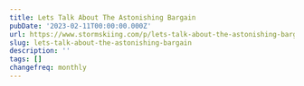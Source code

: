 ```yaml
---
title: Lets Talk About The Astonishing Bargain
pubDate: '2023-02-11T00:00:00.000Z'
url: https://www.stormskiing.com/p/lets-talk-about-the-astonishing-bargain
slug: lets-talk-about-the-astonishing-bargain
description: ''
tags: []
changefreq: monthly
---
```


<!-- Add post content below -->
